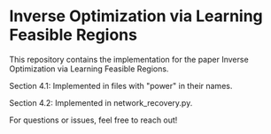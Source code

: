 # Inverse Optimization via Learning Feasible Regions

This repository contains the implementation for the paper Inverse Optimization via Learning Feasible Regions.

Section 4.1: Implemented in files with "power" in their names.

Section 4.2: Implemented in network_recovery.py.

For questions or issues, feel free to reach out!


